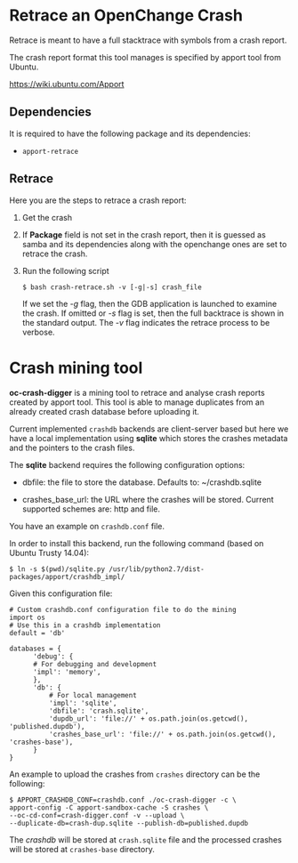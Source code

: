 Retrace an OpenChange Crash
===========================

Retrace is meant to have a full stacktrace with symbols from a crash
report.

The crash report format this tool manages is specified by apport tool from
Ubuntu.

https://wiki.ubuntu.com/Apport

Dependencies
------------

It is required to have the following package and its dependencies:

* `apport-retrace`

Retrace
-------

Here you are the steps to retrace a crash report:

 1. Get the crash
 2. If **Package** field is not set in the crash report, then it is
    guessed as samba and its dependencies along with the openchange
    ones are set to retrace the crash.

 3. Run the following script
 
        $ bash crash-retrace.sh -v [-g|-s] crash_file
 
    If we set the *-g* flag, then the GDB application is launched to
    examine the crash. If omitted or *-s* flag is set, then the full
    backtrace is shown in the standard output. The *-v* flag indicates the
    retrace process to be verbose.

Crash mining tool
=================

**oc-crash-digger** is a mining tool to retrace and analyse crash
reports created by apport tool. This tool is able to manage
duplicates from an already created crash database before uploading it.

Current implemented `crashdb` backends are client-server based but
here we have a local implementation using **sqlite** which stores the
crashes metadata and the pointers to the crash files.

The **sqlite** backend requires the following configuration options:

  * dbfile: the file to store the database. Defaults to:
    ~/crashdb.sqlite

  * crashes_base_url: the URL where the crashes will be
    stored. Current supported schemes are: http and file.

You have an example on `crashdb.conf` file.

In order to install this backend, run the following command (based on
Ubuntu Trusty 14.04):

    $ ln -s $(pwd)/sqlite.py /usr/lib/python2.7/dist-packages/apport/crashdb_impl/

Given this configuration file:

    # Custom crashdb.conf configuration file to do the mining
    import os
    # Use this in a crashdb implementation
    default = 'db'

    databases = {
          'debug': {
          # For debugging and development
          'impl': 'memory',
          },
	      'db': {
	          # For local management
	          'impl': 'sqlite',
              'dbfile': 'crash.sqlite',
              'dupdb_url': 'file://' + os.path.join(os.getcwd(), 'published.dupdb'),
              'crashes_base_url': 'file://' + os.path.join(os.getcwd(), 'crashes-base'),
          } 
    }

An example to upload the crashes from `crashes` directory can be the
following:

    $ APPORT_CRASHDB_CONF=crashdb.conf ./oc-crash-digger -c \
    apport-config -C apport-sandbox-cache -S crashes \
    --oc-cd-conf=crash-digger.conf -v --upload \
    --duplicate-db=crash-dup.sqlite --publish-db=published.dupdb

The *crashdb* will be stored at `crash.sqlite` file and the processed
crashes will be stored at `crashes-base` directory.
